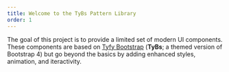 ```yaml
---
title: Welcome to the TyBs Pattern Library
order: 1
---
```


The goal of this project is to provide a limited set of modern UI components. These components are based on [Tyfy Bootstrap](https://github.com/aaronpinero/typography-bootstrap) (**TyBs**; a themed version of Bootstrap 4) but go beyond the basics by adding enhanced styles, animation, and iteractivity.